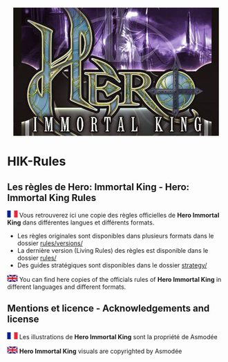 <p align="center">
<img src ="https://github.com/orouet/HIK-Rules/blob/master/site/img/banners/hik.jpg?raw=true"/>
<br/>
</p>

# HIK-Rules
## Les règles de Hero: Immortal King - Hero: Immortal King Rules

![Drapeau français](https://github.com/orouet/HIK-Rules/blob/master/site/img/flags/fr-FR.png?raw=true)
Vous retrouverez ici une copie des règles officielles de **Hero Immortal King** dans différentes langues et différents formats.

+ Les règles originales sont disponibles dans plusieurs formats dans le dossier [rules/versions/](rules/versions/)
+ La dernière version (Living Rules) des règles est disponible dans le dossier [rules/](rules/hik-living_rules-fr.txt)
+ Des guides stratégiques sont disponibles dans le dossier [strategy/](strategy/)

![English flag](https://github.com/orouet/HIK-Rules/blob/master/site/img/flags/en-GB.png?raw=true)
You can find here copies of the officials rules of **Hero Immortal King** in different languages and different formats.


## Mentions et licence - Acknowledgements and license

![Drapeau français](https://github.com/orouet/HIK-Rules/blob/master/site/img/flags/fr-FR.png?raw=true)
Les illustrations de **Hero Immortal King** sont la propriété de Asmodée


![English flag](https://github.com/orouet/HIK-Rules/blob/master/site/img/flags/en-GB.png?raw=true)
**Hero Immortal King** visuals are copyrighted by Asmodée
